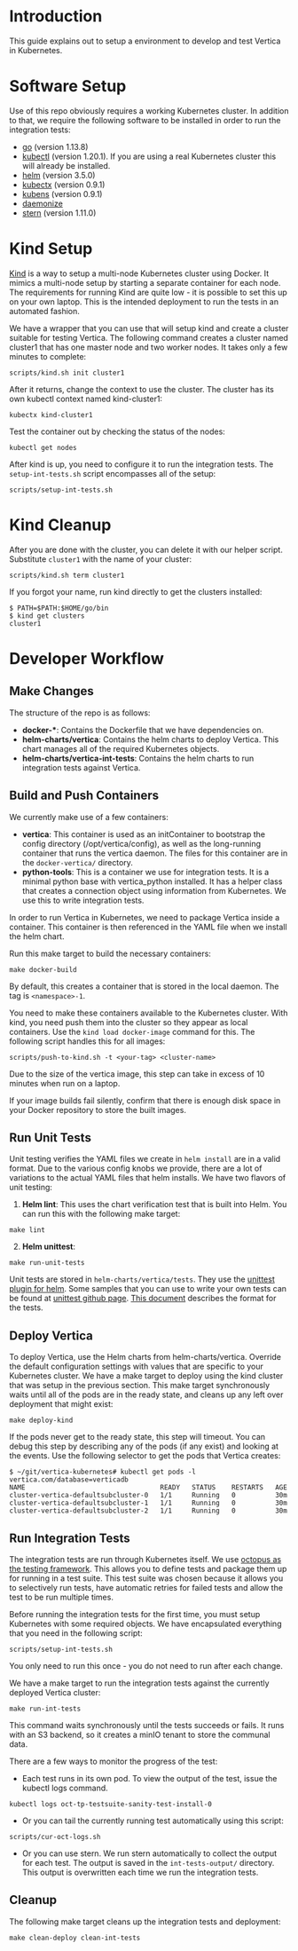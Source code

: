 # Introduction

This guide explains out to setup a environment to develop and test Vertica in Kubernetes.

# Software Setup
Use of this repo obviously requires a working Kubernetes cluster.  In addition to that, we require the following software to be installed in order to run the integration tests:

- [go](https://golang.org/doc/install) (version 1.13.8)
- [kubectl](https://kubernetes.io/docs/tasks/tools/install-kubectl/) (version 1.20.1).  If you are using a real Kubernetes cluster this will already be installed.
- [helm](https://helm.sh/docs/intro/install/) (version 3.5.0)
- [kubectx](https://github.com/ahmetb/kubectx/releases/download/v0.9.1/kubectx) (version 0.9.1)
- [kubens](https://github.com/ahmetb/kubectx/releases/download/v0.9.1/kubens) (version 0.9.1)
- [daemonize](https://software.clapper.org/daemonize/)
- [stern](https://github.com/wercker/stern) (version 1.11.0)

# Kind Setup
[Kind](https://kind.sigs.k8s.io/) is a way to setup a multi-node Kubernetes cluster using Docker.  It mimics a multi-node setup by starting a separate container for each node.  The requirements for running Kind are quite low - it is possible to set this up on your own laptop.  This is the intended deployment to run the tests in an automated fashion.

We have a wrapper that you can use that will setup kind and create a cluster suitable for testing Vertica. The following command creates a cluster named cluster1 that has one master node and two worker nodes. It takes only a few minutes to complete:  

```
scripts/kind.sh init cluster1
```

After it returns, change the context to use the cluster. The cluster has its own kubectl context named kind-cluster1:

```
kubectx kind-cluster1
```

Test the container out by checking the status of the nodes:

```
kubectl get nodes
```

After kind is up, you need to configure it to run the integration tests.  The `setup-int-tests.sh` script encompasses all of the setup:

```
scripts/setup-int-tests.sh
```



# Kind Cleanup

After you are done with the cluster, you can delete it with our helper script. Substitute `cluster1` with the name of your cluster:

```
scripts/kind.sh term cluster1
```

If you forgot your name, run kind directly to get the clusters installed:

```
$ PATH=$PATH:$HOME/go/bin
$ kind get clusters
cluster1
```

# Developer Workflow

## Make Changes

The structure of the repo is as follows:
- **docker-\***: Contains the Dockerfile that we have dependencies on.
- **helm-charts/vertica**: Contains the helm charts to deploy Vertica.  This chart manages all of the required Kubernetes objects.
- **helm-charts/vertica-int-tests**: Contains the helm charts to run integration tests against Vertica.

## Build and Push Containers

We currently make use of a few containers:
- **vertica**: This container is used as an initContainer to bootstrap the config directory (/opt/vertica/config), as well as the long-running container that runs the vertica daemon. The files for this container are in the `docker-vertica/` directory.
- **python-tools**: This is a container we use for integration tests.  It is a minimal python base with vertica_python installed.  It has a helper class that creates a connection object using information from Kubernetes. We use this to write integration tests.

In order to run Vertica in Kubernetes, we need to package Vertica inside a container.  This container is then referenced in the YAML file when we install the helm chart.

Run this make target to build the necessary containers:

```
make docker-build
```

By default, this creates a container that is stored in the local daemon. The tag is `<namespace>-1`.

You need to make these containers available to the Kubernetes cluster. With kind, you need push them into the cluster so they appear as local containers. Use the `kind load docker-image` command for this. The following script handles this for all images:

```
scripts/push-to-kind.sh -t <your-tag> <cluster-name>
```

Due to the size of the vertica image, this step can take in excess of 10 minutes when run on a laptop.

If your image builds fail silently, confirm that there is enough disk space in your Docker repository to store the built images.

## Run Unit Tests

Unit testing verifies the YAML files we create in `helm install` are in a valid format.  Due to the various config knobs we provide, there are a lot of variations to the actual YAML files that helm installs. We have two flavors of unit testing:  

1. **Helm lint**: This uses the chart verification test that is built into Helm. You can run this with the following make target:

```
make lint
```

2. **Helm unittest**: 

```
make run-unit-tests
```

Unit tests are stored in `helm-charts/vertica/tests`. They use the [unittest plugin for helm](https://github.com/quintush/helm-unittest). Some samples that you can use to write your own tests can be found at [unittest github page](https://github.com/quintush/helm-unittest/tree/master/test/data/v3/basic).  [This document](https://github.com/quintush/helm-unittest/blob/master/DOCUMENT.md) describes the format for the tests.


## Deploy Vertica

To deploy Vertica, use the Helm charts from helm-charts/vertica. Override the default configuration settings with values that are specific to your Kubernetes cluster. We have a make target to deploy using the kind cluster that was setup in the previous section. This make target synchronously waits until all of the pods are in the ready state, and cleans up any left over deployment that might exist:

```
make deploy-kind
```

If the pods never get to the ready state, this step will timeout.  You can debug this step by describing any of the pods (if any exist) and looking at the events.  Use the following selector to get the pods that Vertica creates:
```
$ ~/git/vertica-kubernetes# kubectl get pods -l vertica.com/database=verticadb
NAME                                  READY   STATUS    RESTARTS   AGE
cluster-vertica-defaultsubcluster-0   1/1     Running   0          30m
cluster-vertica-defaultsubcluster-1   1/1     Running   0          30m
cluster-vertica-defaultsubcluster-2   1/1     Running   0          30m
```

## Run Integration Tests

The integration tests are run through Kubernetes itself.  We use [octopus as the testing framework](https://github.com/kyma-incubator/octopus).  This allows you to define tests and package them up for running in a test suite.  This test suite was chosen because it allows you to selectively run tests, have automatic retries for failed tests and allow the test to be run multiple times.

Before running the integration tests for the first time, you must setup Kubernetes with some required objects.  We have encapsulated everything that you need in the following script: 

```
scripts/setup-int-tests.sh
```

You only need to run this once - you do not need to run after each change.

We have a make target to run the integration tests against the currently deployed Vertica cluster: 
```
make run-int-tests
```

This command waits synchronously until the tests succeeds or fails. It runs with an S3 backend, so it creates a minIO tenant to store the communal data.

There are a few ways to monitor the progress of the test:

- Each test runs in its own pod.  To view the output of the test, issue the kubectl logs command.

```
kubectl logs oct-tp-testsuite-sanity-test-install-0
```

- Or you can tail the currently running test automatically using this script:

```
scripts/cur-oct-logs.sh
```

- Or you can use stern.  We run stern automatically to collect the output for each test. The output is saved in the `int-tests-output/` directory.  This output is overwritten each time we run the integration tests.

## Cleanup

The following make target cleans up the integration tests and deployment:

```
make clean-deploy clean-int-tests
```

